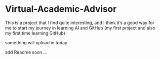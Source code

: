 # Virtual-Academic-Advisor
This is a project that I find quite interesting, and I think it’s a good way for me to start my journey in learning AI and GitHub (my first project and also my first time learning GitHub)

something will upload in today

add Readme soon ...

